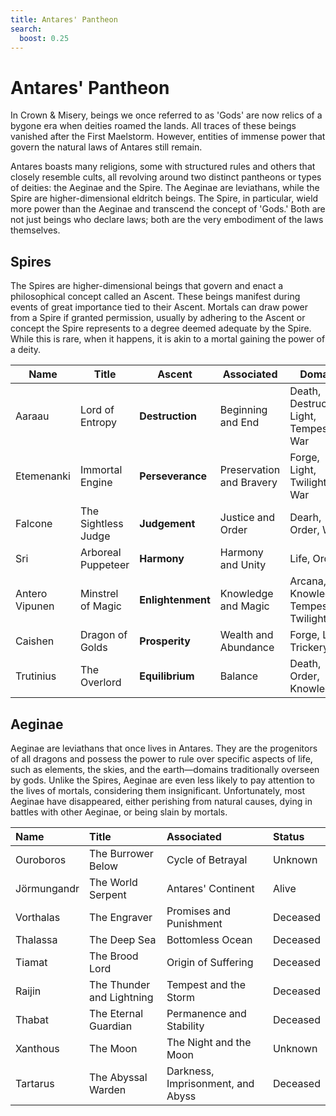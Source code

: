 ```yaml
---
title: Antares' Pantheon
search:
  boost: 0.25
---
```


# Antares' Pantheon

In Crown & Misery, beings we once referred to as 'Gods' are now relics of a bygone era when deities roamed the lands. All traces of these beings vanished after the First Maelstorm. However, entities of immense power that govern the natural laws of Antares still remain. 

Antares boasts many religions, some with structured rules and others that closely resemble cults, all revolving around two distinct pantheons or types of deities: the Aeginae and the Spire. The Aeginae are leviathans, while the Spire are higher-dimensional eldritch beings. The Spire, in particular, wield more power than the Aeginae and transcend the concept of 'Gods.' Both are not just beings who declare laws; both are the very embodiment of the laws themselves.

## Spires

The Spires are higher-dimensional beings that govern and enact a philosophical concept called an Ascent. These beings manifest during events of great importance tied to their Ascent. Mortals can draw power from a Spire if granted permission, usually by adhering to the Ascent or concept the Spire represents to a degree deemed adequate by the Spire. While this is rare, when it happens, it is akin to a mortal gaining the power of a deity.

| Name | Title | Ascent | Associated | Domain | Status |
|---|---|---|---|---|---|
| Aaraau | Lord of Entropy | **Destruction** | Beginning and End | Death, Destruction, Light, Tempest, War | Alive |
| Etemenanki | Immortal Engine | **Perseverance** | Preservation and Bravery | Forge, Light, Twilight, War | Alive |
| Falcone | The Sightless Judge | **Judgement** | Justice and Order | Dearh, Order, War | Alive |
| Sri | Arboreal Puppeteer | **Harmony** | Harmony and Unity | Life, Order | Deceased |
| Antero Vipunen | Minstrel of Magic | **Enlightenment** | Knowledge and Magic | Arcana, Knowledge, Tempest, Twilight | Unknown |
| Caishen | Dragon of Golds | **Prosperity** | Wealth and Abundance | Forge, Life, Trickery | Alive | 
| Trutinius | The Overlord | **Equilibrium** | Balance | Death, Order, Knowledge | Alive |

## Aeginae

Aeginae are leviathans that once lives in Antares. They are the progenitors of all dragons and possess the power to rule over specific aspects of life, such as elements, the skies, and the earth—domains traditionally overseen by gods. Unlike the Spires, Aeginae are even less likely to pay attention to the lives of mortals, considering them insignificant. Unfortunately, most Aeginae have disappeared, either perishing from natural causes, dying in battles with other Aeginae, or being slain by mortals.

| Name | Title | Associated | Status |
|:--|:--|:--|:--|
| Ouroboros | The Burrower Below | Cycle of Betrayal | Unknown |
| Jörmungandr | The World Serpent | Antares' Continent | Alive |
| Vorthalas | The Engraver | Promises and Punishment | Deceased |
| Thalassa | The Deep Sea | Bottomless Ocean | Deceased |
| Tiamat | The Brood Lord | Origin of Suffering | Deceased|
| Raijin | The Thunder and Lightning | Tempest and the Storm | Deceased |
| Thabat | The Eternal Guardian | Permanence and Stability | Deceased |
| Xanthous | The Moon | The Night and the Moon | Unknown |
| Tartarus | The Abyssal Warden | Darkness, Imprisonment, and Abyss | Deceased |